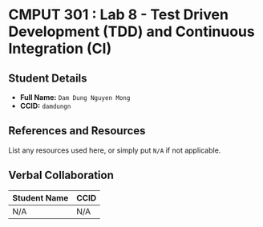# CMPUT 301 : Lab 8 -  Test Driven Development (TDD) and Continuous Integration (CI)
## Student Details

- **Full Name:** `Dam Dung Nguyen Mong`
- **CCID:** `damdungn`

## References and Resources

List any resources used here, or simply put `N/A` if not applicable.

## Verbal Collaboration

| Student Name | CCID     |
| ------------ | -------- |
| N/A          | N/A      |
